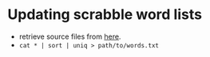 # Updating scrabble word lists

- retrieve source files from [here](https://github.com/scrabblewords/scrabblewords/tree/main/words/North-American).
- `cat * | sort | uniq > path/to/words.txt`

